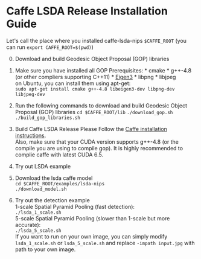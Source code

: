 # Caffe LSDA Release Installation Guide

Let's call the place where you installed caffe-lsda-nips `$CAFFE_ROOT` (you can run `export CAFFE_ROOT=$(pwd)`)

0. Download and build Geodesic Object Proposal (GOP) libraries
  0. Make sure you have installed all GOP Prerequisites:
    * cmake
    * g++-4.8 (or other compliers supporting C++11)
    * [Eigen3](http://eigen.tuxfamily.org/)
    * libpng
    * libjpeg   
    on Ubuntu, you can install them using apt-get:    
          `sudo apt-get install cmake g++-4.8 libeigen3-dev libpng-dev libjpeg-dev`
  0. Run the following commands to download and build Geodesic Object Proposal (GOP) libraries 
    `cd $CAFFE_ROOT/lib`
    `./download_gop.sh`
    `./build_gop_libraries.sh`
0. Build Caffe LSDA Release
  Please Follow the [Caffe installation instructions](http://caffe.berkeleyvision.org/installation.html).    
  Also, make sure that your CUDA version supports g++-4.8 (or the compile you are using to compile gop). It is highly recommended to complie caffe with latest CUDA 6.5.

0. Try out LSDA example
  0. Download the lsda caffe model    
    `cd $CAFFE_ROOT/examples/lsda-nips`   
    `./download_model.sh`
  1. Try out the detection example  
    1-scale Spatial Pyramid Pooling (fast detection):   
    `./lsda_1_scale.sh`   
    5-scale Spatial Pyramid Pooling (slower than 1-scale but more accurate):    
    `./lsda_5_scale.sh`   
    If you want to run on your own image, you can simply modify `lsda_1_scale.sh` or `lsda_5_scale.sh` and replace `-impath input.jpg` with path to your own image.
